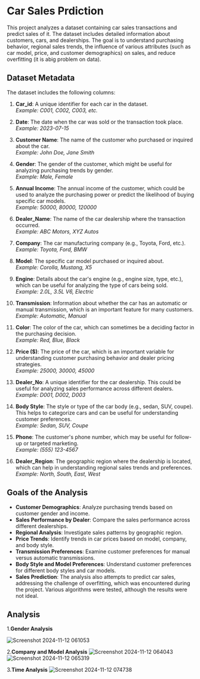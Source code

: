 # Car Sales Prdiction

This project analyzes a dataset containing car sales transactions and predict sales of it. The dataset includes detailed information about customers, cars, and dealerships. The goal is to understand purchasing behavior, regional sales trends, the influence of various attributes (such as car model, price, and customer demographics) on sales, and reduce overfitting (it is abig problem on data).

## Dataset Metadata

The dataset includes the following columns:

1. **Car_id**: A unique identifier for each car in the dataset.  
   _Example: C001, C002, C003, etc._

2. **Date**: The date when the car was sold or the transaction took place.  
   _Example: 2023-07-15_

3. **Customer Name**: The name of the customer who purchased or inquired about the car.  
   _Example: John Doe, Jane Smith_

4. **Gender**: The gender of the customer, which might be useful for analyzing purchasing trends by gender.  
   _Example: Male, Female_

5. **Annual Income**: The annual income of the customer, which could be used to analyze the purchasing power or predict the likelihood of buying specific car models.  
   _Example: 50000, 80000, 120000_

6. **Dealer_Name**: The name of the car dealership where the transaction occurred.  
   _Example: ABC Motors, XYZ Autos_

7. **Company**: The car manufacturing company (e.g., Toyota, Ford, etc.).  
   _Example: Toyota, Ford, BMW_

8. **Model**: The specific car model purchased or inquired about.  
   _Example: Corolla, Mustang, X5_

9. **Engine**: Details about the car's engine (e.g., engine size, type, etc.), which can be useful for analyzing the type of cars being sold.  
   _Example: 2.0L, 3.5L V6, Electric_

10. **Transmission**: Information about whether the car has an automatic or manual transmission, which is an important feature for many customers.  
   _Example: Automatic, Manual_

11. **Color**: The color of the car, which can sometimes be a deciding factor in the purchasing decision.  
   _Example: Red, Blue, Black_

12. **Price ($)**: The price of the car, which is an important variable for understanding customer purchasing behavior and dealer pricing strategies.  
   _Example: 25000, 30000, 45000_

13. **Dealer_No**: A unique identifier for the car dealership. This could be useful for analyzing sales performance across different dealers.  
   _Example: D001, D002, D003_

14. **Body Style**: The style or type of the car body (e.g., sedan, SUV, coupe). This helps to categorize cars and can be useful for understanding customer preferences.  
   _Example: Sedan, SUV, Coupe_

15. **Phone**: The customer's phone number, which may be useful for follow-up or targeted marketing.  
   _Example: (555) 123-4567_

16. **Dealer_Region**: The geographic region where the dealership is located, which can help in understanding regional sales trends and preferences.  
   _Example: North, South, East, West_

## Goals of the Analysis

- **Customer Demographics**: Analyze purchasing trends based on customer gender and income.
- **Sales Performance by Dealer**: Compare the sales performance across different dealerships.
- **Regional Analysis**: Investigate sales patterns by geographic region.
- **Price Trends**: Identify trends in car prices based on model, company, and body style.
- **Transmission Preferences**: Examine customer preferences for manual versus automatic transmissions.
- **Body Style and Model Preferences**: Understand customer preferences for different body styles and car models.
- **Sales Prediction**: The analysis also attempts to predict car sales, addressing the challenge of overfitting, which was encountered during the project. Various algorithms were tested, although the results were not ideal.

## Analysis

1.**Gender Analysis**

![Screenshot 2024-11-12 061053](https://github.com/user-attachments/assets/decde912-9eb0-4d99-9b4f-f17a18e638a6)


2.**Company and Model Analysis**
![Screenshot 2024-11-12 064043](https://github.com/user-attachments/assets/60d8d779-a657-462b-88cf-71f699d4e980)
![Screenshot 2024-11-12 065319](https://github.com/user-attachments/assets/f7e79112-9fa3-4e1b-befb-05f7c4ac1818)

3.**Time Analysis**
![Screenshot 2024-11-12 074738](https://github.com/user-attachments/assets/72e7e4b1-1b59-44d9-a447-0dd5007e80b0)


